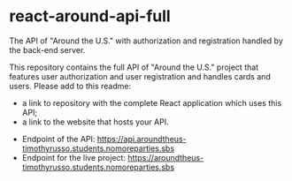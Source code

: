 # react-around-api-full
The API of "Around the U.S." with authorization and registration handled by the back-end server.

This repository contains the full API of "Around the U.S." project that features user authorization and user registration and handles cards and users. Please add to this readme:
* a link to repository with the complete React application which uses this API;
* a link to the website that hosts your API.

- Endpoint of the API: https://api.aroundtheus-timothyrusso.students.nomoreparties.sbs
- Endpoint for the live project: https://aroundtheus-timothyrusso.students.nomoreparties.sbs
